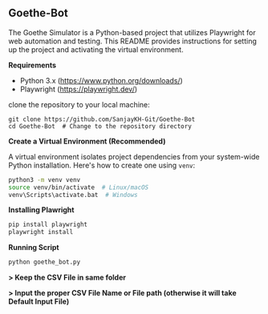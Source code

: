 ## Goethe-Bot

The Goethe Simulator is a Python-based project that utilizes Playwright for web automation and testing. 
This README provides instructions for setting up the project and activating the virtual environment.

**Requirements**

* Python 3.x (https://www.python.org/downloads/)
* Playwright (https://playwright.dev/)

clone the repository to your local machine:
```
git clone https://github.com/SanjayKH-Git/Goethe-Bot 
cd Goethe-Bot  # Change to the repository directory
```

**Create a Virtual Environment (Recommended)**

A virtual environment isolates project dependencies from your system-wide Python installation. Here's how to create one using `venv`:

```bash
python3 -m venv venv
source venv/bin/activate  # Linux/macOS
venv\Scripts\activate.bat  # Windows
```

**Installing Plawright**
```bash
pip install playwright
playwright install
```

**Running Script**
```bash
python goethe_bot.py
```

**> Keep the CSV File in same folder**

**> Input the proper CSV File Name or File path (otherwise it will take Default Input File)**

